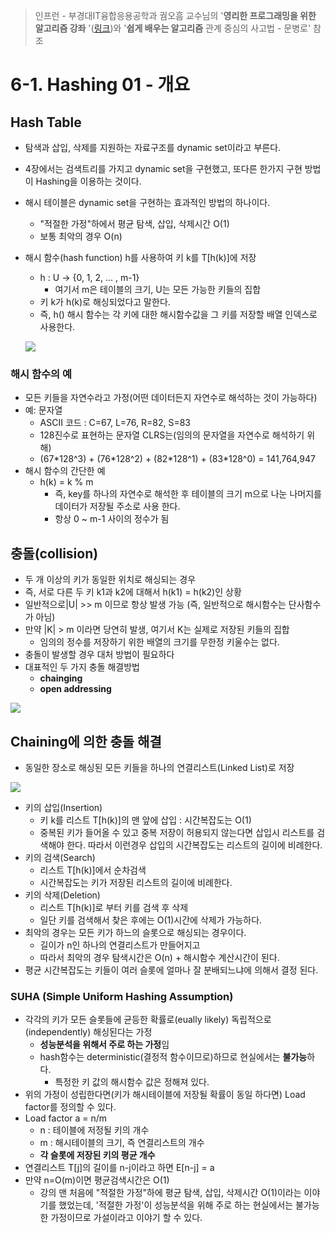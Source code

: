 > 인프런 - 부경대IT융합응용공학과 궘오흠 교수님의 '**영리한 프로그래밍을 위한 알고리즘 강좌** '([링크](https://www.inflearn.com/course/%EC%95%8C%EA%B3%A0%EB%A6%AC%EC%A6%98-%EA%B0%95%EC%A2%8C/))와 '**쉽게 배우는 알고리즘** 관계 중심의 사고법 - 문병로' 참조

# 6-1. Hashing 01 - 개요

## Hash Table

* 탐색과 삽입, 삭제를 지원하는 자료구조를 dynamic set이라고 부른다.

* 4장에서는 검색트리를 가지고 dynamic set을 구현했고, 또다른 한가지 구현 방법이 Hashing을 이용하는 것이다.

* 해시 테이블은 dynamic set을 구현하는 효과적인 방법의 하나이다.

  * "적절한 가정"하에서 평균 탐색, 삽입, 삭제시간 O(1)
  * 보통 최악의 경우 O(n)

* 해시 함수(hash function) h를 사용하여 키 k를 T[h(k)]에 저장

  * h : U -> {0, 1, 2, … , m-1}
    * 여기서 m은 테이블의 크기, U는 모든 가능한 키들의 집합
  * 키 k가 h(k)로 해싱되었다고 말한다.
  * 즉, h() 해시 함수는 각 키에 대한 해시함수값을 그 키를 저장할 배열 인덱스로 사용한다.

  ![](https://github.com/namjunemy/TIL/blob/master/Algorithm/img/hashing_01.png?raw=true)

### 해시 함수의 예

* 모든 키들을 자연수라고 가정(어떤 데이터든지 자연수로 해석하는 것이 가능하다)
* 예: 문자열
  * ASCII 코드 : C=67, L=76, R=82, S=83
  * 128진수로 표현하는 문자열 CLRS는(임의의 문자열을 자연수로 해석하기 위해)
  * (67\*128^3) + (76\*128^2) + (82\*128^1) + (83*128^0) = 141,764,947
* 해시 함수의 간단한 예
  * h(k) = k % m
    * 즉, key를 하나의 자연수로 해석한 후 테이블의 크기 m으로 나눈 나머지를 데이터가 저장될 주소로 사용 한다.
    * 항상 0 ~ m-1 사이의 정수가 됨

## 충돌(collision)

* 두 개 이상의 키가 동일한 위치로 해싱되는 경우
* 즉, 서로 다른 두 키 k1과 k2에 대해서 h(k1) = h(k2)인 상황
* 일반적으로|U| >> m 이므로 항상 발생 가능 (즉, 일반적으로 해시함수는 단사함수가 아님)
* 만약 |K| > m 이라면 당연히 발생, 여기서 K는 실제로 저장된 키들의 집합
  * 임의의 정수를 저장하기 위한 배열의 크기를 무한정 키울수는 없다.
* 충돌이 발생할 경우 대처 방법이 필요하다
* 대표적인 두 가지 충돌 해결방법
  * **chainging**
  * **open addressing**

![](https://github.com/namjunemy/TIL/blob/master/Algorithm/img/hashing_02.png?raw=true)

## Chaining에 의한 충돌 해결

* 동일한 장소로 해싱된 모든 키들을 하나의 연결리스트(Linked List)로 저장

![](https://github.com/namjunemy/TIL/blob/master/Algorithm/img/hashing_03.png?raw=true)

* 키의 삽입(Insertion)
  * 키 k를 리스트 T[h(k)]의 맨 앞에 삽입 : 시간복잡도는 O(1)
  * 중복된 키가 들어올 수 있고 중복 저장이 허용되지 않는다면 삽입시 리스트를 검색해야 한다. 따라서 이런경우 삽입의 시간복잡도는 리스트의 길이에 비례한다.
* 키의 검색(Search)
  * 리스트 T[h(k)]에서 순차검색
  * 시간복잡도는 키가 저장된 리스트의 길이에 비례한다.
* 키의 삭제(Deletion)
  * 리스트 T[h(k)]로 부터 키를 검색 후 삭제
  * 일단 키를 검색해서 찾은 후에는 O(1)시간에 삭제가 가능하다.
* 최악의 경우는 모든 키가 하느의 슬롯으로 해싱되는 경우이다.
  * 길이가 n인 하나의 연결리스트가 만들어지고
  * 따라서 최악의 경우 탐색시간은 O(n) + 해시함수 계산시간이 된다.
* 평균 시간복잡도는 키들이 여러 슬롯에 얼마나 잘 분배되느냐에 의해서 결정 된다.

### SUHA (Simple Uniform Hashing Assumption)

* 각각의 키가 모든 슬롯들에 균등한 확률로(eually likely) 독립적으로(independently) 해싱된다는 가정
  * **성능분석을 위해서 주로 하는 가정**임
  * hash함수는 deterministic(결정적 함수이므로)하므로 현실에서는 **불가능**하다.
    * 특정한 키 값의 해시함수 값은 정해져 있다.
* 위의 가정이 성립한다면(키가 해시테이블에 저장될 확률이 동일 하다면) Load factor를 정의할 수 있다.
* Load factor a = n/m 
  * n : 테이블에 저정될 키의 개수
  * m : 해시테이블의 크기, 즉 연결리스트의 개수
  * **각 슬롯에 저장된 키의 평균 개수**
* 연결리스트 T[j]의 길이를 n-j이라고 하면 E[n-j] = a
* 만약 n=O(m)이면 평균검색시간은 O(1)
  * 강의 맨 처음에 "적절한 가정"하에 평균 탐색, 삽입, 삭제시간 O(1)이라는 이야기를 했었는데, '적절한 가정'이 성능분석을 위해 주로 하는 현실에서는 불가능한 가정이므로 가설이라고 이야기 할 수 있다.

